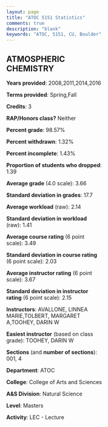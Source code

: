 ```yaml
---
layout: page
title: "ATOC 5151 Statistics"
comments: true
description: "blank"
keywords: "ATOC, 5151, CU, Boulder"
--- 
```

<head>
<script src="https://ajax.googleapis.com/ajax/libs/jquery/2.1.3/jquery.min.js"></script>
<script src="https://dl.dropboxusercontent.com/s/pc42nxpaw1ea4o9/highcharts.js?dl=0"></script>
<!-- <script src="../assets/js/highcharts.js"></script> -->
<style type="text/css">@font-face {
	font-family: "Bebas Neue";
	src: url(https://www.filehosting.org/file/details/544349/BebasNeue%20Regular.otf) format("opentype");
	}
	h1.Bebas { 
		font-family: "Bebas Neue", Verdana, Tahoma;
	}
</style>
</head>
<body>
	<div id="container" style="float: right; width: 45%; height: 88%; margin-left: 2.5%; margin-right: 2.5%;"></div>
	<script language="JavaScript">
		$(document).ready(function() {
		var chart = {type: 'column'};
		var title = {text: 'Grade Distribution'};
		var xAxis = {categories: ['A','B','C','D','F'],crosshair: true};
		var yAxis = {min: 0,title: {text: 'Percentage'}};
		var tooltip = {headerFormat: '<center><b><span style="font-size:20px">{point.key}</span></b></center>',
		               pointFormat: '<td style="padding:0"><b>{point.y:.1f}%</b></td>',
		               footerFormat: '</table>',shared: true,useHTML: true};
		var plotOptions = {column: {pointPadding: 0.0,borderWidth: 0}};  
		var credits = {enabled: false};var series= [{name: 'Percent',data: [68.57,31.43,0.0,0.0,0.0,]}];
		var json = {};
		json.chart = chart;
		json.title = title;
		json.tooltip = tooltip;
		json.xAxis = xAxis;
		json.yAxis = yAxis;  
		json.series = series;
		json.plotOptions = plotOptions;  
		json.credits = credits;
		$('#container').highcharts(json);
	});
	</script>
</body>
			   
## ATMOSPHERIC CHEMISTRY

**Years provided**: 2008,2011,2014,2016

**Terms provided**: Spring,Fall

**Credits**: 3

**RAP/Honors class?** Neither

**Percent grade**: 98.57%

**Percent withdrawn**: 1.32%

**Percent incomplete**: 1.43%

**Proportion of students who dropped**: 1.39

**Average grade** (4.0 scale): 3.66

**Standard deviation in grades**: 17.7

**Average workload** (raw): 2.14

**Standard deviation in workload** (raw): 1.41

**Average course rating** (6 point scale): 3.49

**Standard deviation in course rating** (6 point scale): 2.03

**Average instructor rating** (6 point scale): 3.67

**Standard deviation in instructor rating** (6 point scale): 2.15

**Instructors**: AVALLONE, LINNEA MARIE,TOLBERT, MARGARET A,TOOHEY, DARIN W

**Easiest instructor** (based on class grade): TOOHEY, DARIN W

**Sections** (and **number of sections**): 001, 4

**Department**: ATOC

**College**: College of Arts and Sciences

**A&S Division**: Natural Science

**Level**: Masters

**Activity**: LEC - Lecture